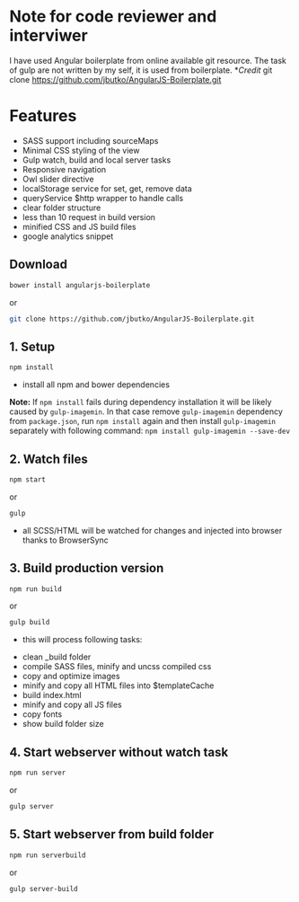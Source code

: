 # Note for code reviewer and interviwer
I have used Angular boilerplate from online available git resource. The task of gulp are not written by my self, it is used from boilerplate.
**Credit* git clone https://github.com/jbutko/AngularJS-Boilerplate.git

# Features
* SASS support including sourceMaps
* Minimal CSS styling of the view
* Gulp watch, build and local server tasks
* Responsive navigation
* Owl slider directive
* localStorage service for set, get, remove data
* queryService $http wrapper to handle calls
* clear folder structure
* less than 10 request in build version
* minified CSS and JS build files
* google analytics snippet

## Download
```bash
bower install angularjs-boilerplate
```

or

```bash
git clone https://github.com/jbutko/AngularJS-Boilerplate.git
```

## 1. Setup
```bash
npm install
```
- install all npm and bower dependencies

**Note:** If `npm install` fails during dependency installation it will be likely caused by `gulp-imagemin`. In that case remove `gulp-imagemin` dependency from `package.json`, run `npm install` again and then install `gulp-imagemin` separately with following command: `npm install gulp-imagemin --save-dev`

## 2. Watch files
```bash
npm start
```
or
```bash
gulp
```

- all SCSS/HTML will be watched for changes and injected into browser thanks to BrowserSync

## 3. Build production version
```bash
npm run build
```
or
```bash
gulp build
```
- this will process following tasks:
* clean _build folder
* compile SASS files, minify and uncss compiled css
* copy and optimize images
* minify and copy all HTML files into $templateCache
* build index.html
* minify and copy all JS files
* copy fonts
* show build folder size

## 4. Start webserver without watch task
```bash
npm run server
```
or
```bash
gulp server
```

## 5. Start webserver from build folder
```bash
npm run serverbuild
```
or
```bash
gulp server-build
```